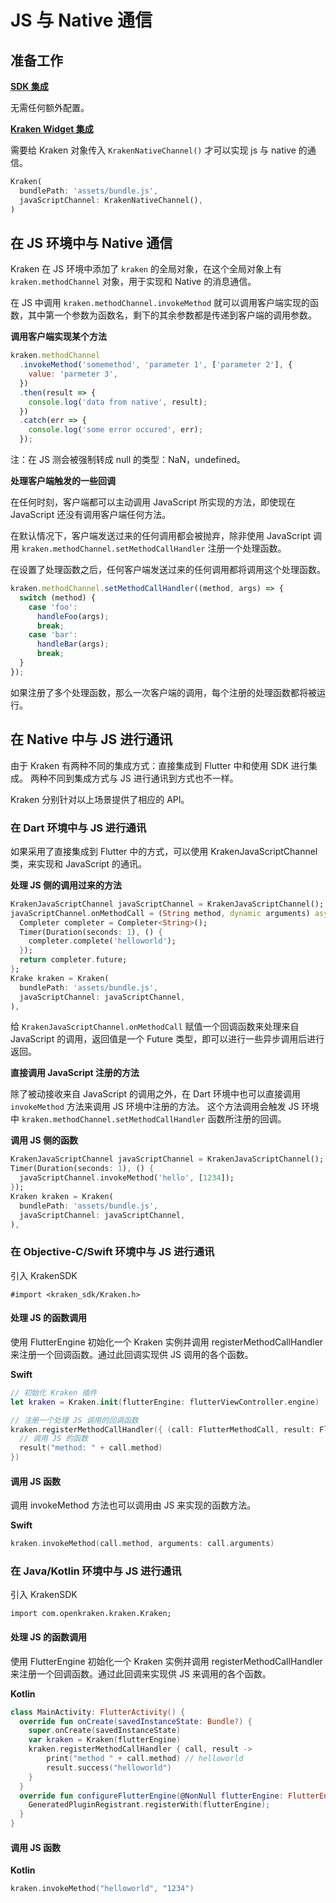 # JS 与 Native 通信

## 准备工作

**[SDK 集成](/guide/native/interpolation-app)**

无需任何额外配置。

**[Kraken Widget 集成](/guide/native/interpolation-flutter)**

需要给 Kraken 对象传入 `KrakenNativeChannel()` 才可以实现 js 与 native 的通信。

```dart
Kraken(
  bundlePath: 'assets/bundle.js',
  javaScriptChannel: KrakenNativeChannel(),
)
```

## 在 JS 环境中与 Native 通信

Kraken 在 JS 环境中添加了 `kraken` 的全局对象，在这个全局对象上有 `kraken.methodChannel` 对象，用于实现和 Native 的消息通信。

在 JS 中调用 `kraken.methodChannel.invokeMethod` 就可以调用客户端实现的函数，其中第一个参数为函数名，剩下的其余参数都是传递到客户端的调用参数。

**调用客户端实现某个方法**

```javascript
kraken.methodChannel
  .invokeMethod('somemethod', 'parameter 1', ['parameter 2'], {
    value: 'parmeter 3',
  })
  .then(result => {
    console.log('data from native', result);
  })
  .catch(err => {
    console.log('some error occured', err);
  });
```

注：在 JS 测会被强制转成 null 的类型：NaN，undefined。

**处理客户端触发的一些回调**

在任何时刻，客户端都可以主动调用 JavaScript 所实现的方法，即使现在 JavaScript 还没有调用客户端任何方法。

在默认情况下，客户端发送过来的任何调用都会被抛弃，除非使用 JavaScript 调用 `kraken.methodChannel.setMethodCallHandler` 注册一个处理函数。

在设置了处理函数之后，任何客户端发送过来的任何调用都将调用这个处理函数。

```javascript
kraken.methodChannel.setMethodCallHandler((method, args) => {
  switch (method) {
    case 'foo':
      handleFoo(args);
      break;
    case 'bar':
      handleBar(args);
      break;
  }
});
```

如果注册了多个处理函数，那么一次客户端的调用，每个注册的处理函数都将被运行。

## 在 Native 中与 JS 进行通讯

由于 Kraken 有两种不同的集成方式：直接集成到 Flutter 中和使用 SDK 进行集成。
两种不同到集成方式与 JS 进行通讯到方式也不一样。

Kraken 分别针对以上场景提供了相应的 API。

### 在 Dart 环境中与 JS 进行通讯

如果采用了直接集成到 Flutter 中的方式，可以使用 KrakenJavaScriptChannel 类，来实现和 JavaScript 的通讯。

**处理 JS 侧的调用过来的方法**

```dart
KrakenJavaScriptChannel javaScriptChannel = KrakenJavaScriptChannel();
javaScriptChannel.onMethodCall = (String method, dynamic arguments) async {
  Completer completer = Completer<String>();
  Timer(Duration(seconds: 1), () {
    completer.complete('helloworld');
  });
  return completer.future;
};
Krake kraken = Kraken(
  bundlePath: 'assets/bundle.js',
  javaScriptChannel: javaScriptChannel,
),
```

给 `KrakenJavaScriptChannel.onMethodCall` 赋值一个回调函数来处理来自 JavaScript 的调用，返回值是一个 Future 类型，即可以进行一些异步调用后进行返回。

**直接调用 JavaScript 注册的方法**

除了被动接收来自 JavaScript 的调用之外，在 Dart 环境中也可以直接调用 `invokeMethod` 方法来调用 JS 环境中注册的方法。
这个方法调用会触发 JS 环境中 `kraken.methodChannel.setMethodCallHandler` 函数所注册的回调。

**调用 JS 侧的函数**

```dart
KrakenJavaScriptChannel javaScriptChannel = KrakenJavaScriptChannel();
Timer(Duration(seconds: 1), () {
  javaScriptChannel.invokeMethod('hello', [1234]);
});
Kraken kraken = Kraken(
  bundlePath: 'assets/bundle.js',
  javaScriptChannel: javaScriptChannel,
),
```

### 在 Objective-C/Swift 环境中与 JS 进行通讯

引入 KrakenSDK

```
#import <kraken_sdk/Kraken.h>
```

#### 处理 JS 的函数调用

使用 FlutterEngine 初始化一个 Kraken 实例并调用 registerMethodCallHandler 来注册一个回调函数。通过此回调实现供 JS 调用的各个函数。

**Swift**

```swift
// 初始化 Kraken 插件
let kraken = Kraken.init(flutterEngine: flutterViewController.engine)

// 注册一个处理 JS 调用的回调函数
kraken.registerMethodCallHandler({ (call: FlutterMethodCall, result: FlutterResult) in
  // 调用 JS 的函数
  result("method: " + call.method)
})
```

#### 调用 JS 函数

调用 invokeMethod 方法也可以调用由 JS 来实现的函数方法。

**Swift**

```swift
kraken.invokeMethod(call.method, arguments: call.arguments)
```

### 在 Java/Kotlin 环境中与 JS 进行通讯

引入 KrakenSDK

```
import com.openkraken.kraken.Kraken;
```

#### 处理 JS 的函数调用

使用 FlutterEngine 初始化一个 Kraken 实例并调用 registerMethodCallHandler 来注册一个回调函数。通过此回调来实现供 JS 来调用的各个函数。

**Kotlin**

```kotlin
class MainActivity: FlutterActivity() {
  override fun onCreate(savedInstanceState: Bundle?) {
    super.onCreate(savedInstanceState)
    var kraken = Kraken(flutterEngine)
    kraken.registerMethodCallHandler { call, result ->
        print("method " + call.method) // helloworld
        result.success("helloworld")
    }
  }
  override fun configureFlutterEngine(@NonNull flutterEngine: FlutterEngine) {
    GeneratedPluginRegistrant.registerWith(flutterEngine);
  }
}
```

#### 调用 JS 函数

**Kotlin**

```kotlin
kraken.invokeMethod("helloworld", "1234")
```
